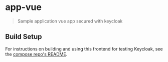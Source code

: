 # app-vue

> Sample application vue app secured with keycloak

## Build Setup

For instructions on building and using this frontend for testing Keycloak, see the [compose repo's README](https://github.com/dycons/compose/blob/develop/README.md).